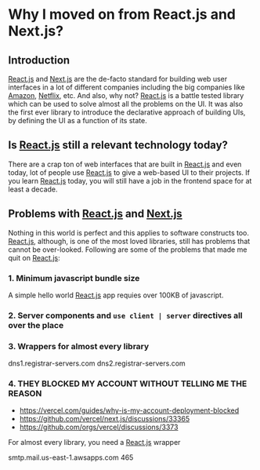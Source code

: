 # Why I moved on from React.js and Next.js?

## Introduction

[React.js] and [Next.js] are the de-facto standard for building web user
interfaces in a lot of different companies including the big companies like
[Amazon], [Netflix], etc. And also, why not? [React.js] is a battle tested
library which can be used to solve almost all the problems on the UI. It was
also the first ever library to introduce the declarative approach of building
UIs, by defining the UI as a function of its state.

## Is [React.js] still a relevant technology today?

There are a crap ton of web interfaces that are built in [React.js] and even
today, lot of people use [React.js] to give a web-based UI to their projects. If
you learn [React.js] today, you will still have a job in the frontend space for
at least a decade.

## Problems with [React.js] and [Next.js]

Nothing in this world is perfect and this applies to software constructs too.
[React.js], although, is one of the most loved libraries, still has problems
that cannot be over-looked. Following are some of the problems that made me quit
on [React.js]:

### 1. Minimum javascript bundle size

A simple hello world [React.js] app requies over 100KB of javascript.

### 2. Server components and `use client | server` directives all over the place

### 3. Wrappers for almost every library

dns1.registrar-servers.com dns2.registrar-servers.com

### 4. THEY BLOCKED MY ACCOUNT WITHOUT TELLING ME THE REASON

- https://vercel.com/guides/why-is-my-account-deployment-blocked
- https://github.com/vercel/next.js/discussions/33365
- https://github.com/orgs/vercel/discussions/3373

For almost every library, you need a [React.js] wrapper

[React.js]: https://react.dev/
[Next.js]: https://nextjs.org/
[Amazon]: https://www.amazon.com
[Netflix]: https://netflix.com/

smtp.mail.us-east-1.awsapps.com 465
